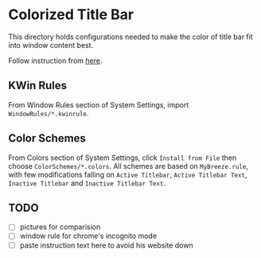 Colorized Title Bar
===================

This directory holds configurations needed to make the color of title bar fit into window content best.

Follow instruction from [here](http://www.alexl.netsons.org/78).

KWin Rules
------------
From Window Rules section of System Settings, import `WindowRules/*.kwinrule`.

Color Schemes
-----------
From Colors section of System Settings, click `Install from File` then choose `ColorSchemes/*.colors`. All schemes are based on `MyBreeze.rule`, with few modifications falling on `Active Titlebar`, `Active Titlebar Text`, `Inactive Titlebar` and `Inactive Titlebar Text`.

TODO
---------
- [ ] pictures for comparision
- [ ] window rule for chrome's incognito mode
- [ ] paste instruction text here to avoid his website down
